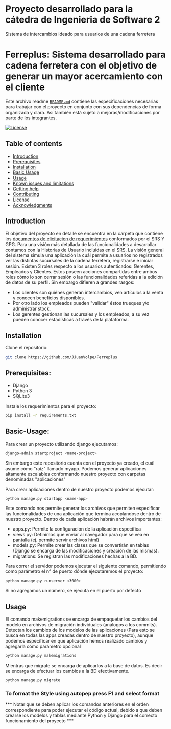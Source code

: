     

# Proyecto desarrollado para la cátedra de Ingenieria de Software 2

Sistema de intercambios ideado para usuarios de una cadena ferretera

# Ferreplus: Sistema desarrollado para cadena ferretera con el objetivo de generar un mayor acercamiento con el cliente

Este archivo readme [`README.md`](https://raw.githubusercontent.com/JJuanVolpe/Ferreplus/main/README.md) contiene las especificaciones necesarias para trabajar con el proyecto en conjunto con sus dependencias de forma organizada y clara. Así también está sujeto a mejoras/modificaciones por parte de los integrantes.

[![License](https://img.shields.io/badge/License-CC0-lightgray.svg?style=flat-square)](https://creativecommons.org/publicdomain/zero/1.0/)

## Table of contents

* [Introduction](#introduction)
* [Prerequisites](#prerequisites)
* [Installation](#installation)
* [Basic Usage](#basic-usage)
* [Usage](#usage)
* [Known issues and limitations](#known-issues-and-limitations)
* [Getting help](#getting-help)
* [Contributing](#contributing)
* [License](#license)
* [Acknowledgments](#acknowledgments)

## Introduction

El objetivo del proyecto en detalle se encuentra en la carpeta que contiene los [documentos de elicitacion de requerimientos](docs\SRS+PGP.pdf) conformados por el SRS Y GPG.
Para una visión más detallada de las funcionalidades a desarrollar contamos con la Historias de Usuario incluidas en el SRS.
La visión general del sistema simula una aplicación la cuál permite a usuarios no registrados ver las distintas sucursales de la cadena ferretera, registrarse e iniciar sesión.
Existen 3 roles respecto a los usuarios autenticados: Gerentes, Empleados y Clientes. Estos poseen acciones compartidas entre ambos roles cómo lo son cerrar sesión o las funcionalidades referidas a la edición de datos de su perfil. Sin embargo difieren a grandes rasgos:

* Los clientes son quiénes generan intercambios, ven artículos a la venta y conocen beneficios disponibles.
* Por otro lado los empleados pueden "validar" éstos trueques y/o administrar stock.
* Los gerentes gestionan las sucursales y los empleados, a su vez pueden conocer estadísticas a través de la plataforma.

## Installation
Clone el repositorio:

```sh
git clone https://github.com/JJuanVolpe/Ferreplus
```

## Prerequisites:

* Django
* Python 3
* SQLite3

Instale los requerimientos para el proyecto:

```sh
pip install -r requirements.txt
```

## Basic-Usage:

Para crear un proyecto utilizando django ejecutamos:

```sh
django-admin startproject <name-project>
```

Sin embargo este repositorio cuenta con el proyecto ya creado, el cuál asume cómo "raíz" llamado myapp.
Podemos generar aplicaciones altamente escalables conformando nuestro proyecto con carpetas denominadas "aplicaciones"

Para crear aplicaciones dentro de nuestro proyecto podemos ejecutar:

```sh
python manage.py startapp <name-app>
```

Este comando nos permite generar los archivos que permiten especificar las funcionalidades de una aplicación que termina acoplandose dentro de nuestro proyecto. Dentro de cada aplicación habrán archivos importantes:

* apps.py: Permite la configuración de la aplicación específica
* views.py: Definimos que enviar al navegador para que se vea en pantalla (ej. permite servir archivos html)
* models.py: Permite crear las clases que se convertirán en tablas (Django se encarga de las modificaciones y creación de las mismas).
* migrations: Se registran las modificaciones hechas a la BD.

Para correr el servidor podemos ejecutar el siguiente comando, permitiendo como parámetro el n° de puerto dónde ejecutaremos el proyecto:

```sh
python manage.py runserver <3000>
```

Si no agregamos un número, se ejecuta en el puerto por defecto


## Usage

El comando makemigrations se encarga de empaquetar los cambios del modelo en archivos de migración individuales (análogos a los commits).
Detectan los cambios de los modelos de las aplicaciones (Para esto se busca en todas las apps creadas dentro de nuestro proyecto),
aunque podemos especificar en que aplicación hemos realizado cambios y agregarla cómo parámetro opcional

```sh
python manage.py makemigrations
```

Mientras que migrate se encarga de aplicarlos a la base de datos. Es decir se encarga de efectuar los cambios a la BD efectivamente.

```sh
python manage.py migrate
```


### To format the Style using autopep press F1 and select format

*** Notar que se deben aplicar los comandos anteriores en el orden correspondiente para poder ejecutar el código actual, debido a que deben crearse los modelos y tablas mediante Python y Django para el correcto funcionamiento del proyecto ***